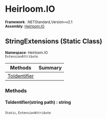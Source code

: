 # Heirloom.IO

<small>**Framework**: .NETStandard,Version=v2.1</small>  
<small>**Assembly**: [Heirloom.IO](../Heirloom.IO/Heirloom.IO.md)</small>  

## StringExtensions (Static Class)
<small>**Namespace**: Heirloom.IO</sub></small>  
<small>`ExtensionAttribute`</small>

| Methods                      | Summary |
|------------------------------|---------|
| [ToIdentifier](#TOI61203AA6) |         |

### Methods

#### <a name="TOI61203AA6"></a>ToIdentifier(string path) : string
<small>`Static`, `ExtensionAttribute`</small>


